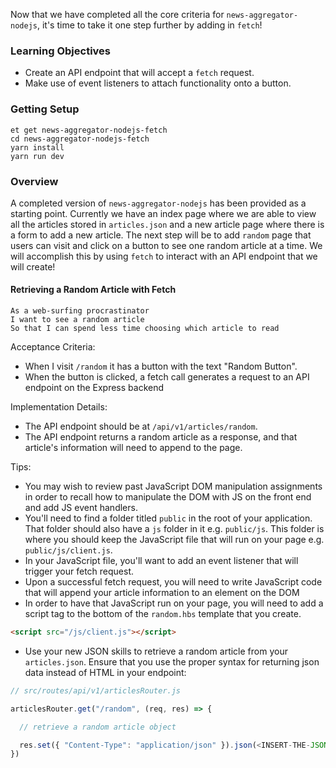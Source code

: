 Now that we have completed all the core criteria for `news-aggregator-nodejs`, it's time to take it one step further by adding in `fetch`!

### Learning Objectives

- Create an API endpoint that will accept a `fetch` request.
- Make use of event listeners to attach functionality onto a button.

### Getting Setup

```no-highlight
et get news-aggregator-nodejs-fetch
cd news-aggregator-nodejs-fetch
yarn install
yarn run dev
```

### Overview

A completed version of `news-aggregator-nodejs` has been provided as a starting point. Currently we have an index page where we are able to view all the articles stored in `articles.json` and a new article page where there is a form to add a new article. The next step will be to add `random` page that users can visit and click on a button to see one random article at a time. We will accomplish this by using `fetch` to interact with an API endpoint that we will create!

#### Retrieving a Random Article with Fetch

```no-highlight
As a web-surfing procrastinator
I want to see a random article
So that I can spend less time choosing which article to read
```

Acceptance Criteria:

- When I visit `/random` it has a button with the text "Random Button".
- When the button is clicked, a fetch call generates a request to an API endpoint on the Express backend

Implementation Details:

- The API endpoint should be at `/api/v1/articles/random`.
- The API endpoint returns a random article as a response, and that article's information will need to append to the page.

Tips:

- You may wish to review past JavaScript DOM manipulation assignments in order to recall how to manipulate the DOM with JS on the front end and add JS event handlers.
- You'll need to find a folder titled `public` in the root of your application. That folder should also have a `js` folder in it e.g. `public/js`. This folder is where you should keep the JavaScript file that will run on your page e.g. `public/js/client.js`.
- In your JavaScript file, you'll want to add an event listener that will trigger your fetch request.
- Upon a successful fetch request, you will need to write JavaScript code that will append your article information to an element on the DOM
- In order to have that JavaScript run on your page, you will need to add a script tag to the bottom of the `random.hbs` template that you create.

```html
<script src="/js/client.js"></script>
```

- Use your new JSON skills to retrieve a random article from your `articles.json`. Ensure that you use the proper syntax for returning json data instead of HTML in your endpoint:

```js
// src/routes/api/v1/articlesRouter.js

articlesRouter.get("/random", (req, res) => {

  // retrieve a random article object

  res.set({ "Content-Type": "application/json" }).json(<INSERT-THE-JSON-OBJECT-YOU-WISH-TO-RETURN>)
})
```
